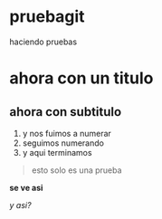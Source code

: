 # pruebagit
haciendo pruebas
# ahora con un titulo
## ahora con subtitulo

1. y nos fuimos a numerar
2. seguimos numerando
3. y aqui terminamos

> esto solo es una prueba

**se ve asi**

_y asi?_
